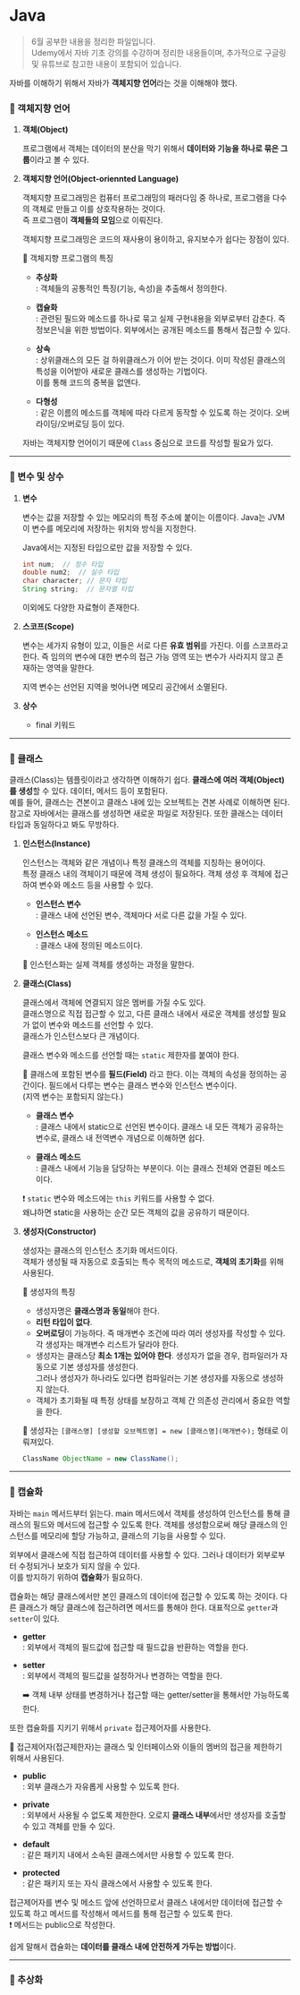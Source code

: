 # Java

> 6월 공부한 내용을 정리한 파일입니다.<br>
> Udemy에서 자바 기초 강의를 수강하며 정리한 내용들이며, 추가적으로 구글링 및 유튜브로 참고한 내용이 포함되어 있습니다.

자바를 이해하기 위해서 자바가 **객체지향 언어**라는 것을 이해해야 했다.

### 🔹 객체지향 언어

1. **객체(Object)**

   프로그램에서 객체는 데이터의 분산을 막기 위해서 **데이터와 기능을 하나로 묶은 그룹**이라고 볼 수 있다.

2. **객체지향 언어(Object-oriennted Language)**

   객체지향 프로그래밍은 컴퓨터 프로그래밍의 패러다임 중 하나로, 프로그램을 다수의 객체로 만들고 이를 상호작용하는 것이다.<br>
   즉 프로그램이 **객체들의 모임**으로 이뤄진다.

   객체지향 프로그래밍은 코드의 재사용이 용이하고, 유지보수가 쉽다는 장점이 있다.

   🔎 객체지향 프로그램의 특징

   - **추상화**<br>
     : 객체들의 공통적인 특징(기능, 속성)을 추출해서 정의한다.

   - **캡슐화**<br>
     : 관련된 필드와 메소드를 하나로 묶고 실제 구현내용을 외부로부터 감춘다. 즉 정보은닉을 위한 방법이다.
     외부에서는 공개된 메소드를 통해서 접근할 수 있다.

   - **상속**<br>
     : 상위클래스의 모든 걸 하위클래스가 이어 받는 것이다. 이미 작성된 클래스의 특성을 이어받아 새로운 클래스를 생성하는 기법이다.<br>
     이를 통해 코드의 중복을 없앤다.

   - **다형성**<br>
     : 같은 이름의 메소드를 객체에 따라 다르게 동작할 수 있도록 하는 것이다. 오버라이딩/오버로딩 등이 있다.

   자바는 객체지향 언어이기 때문에 `Class` 중심으로 코드를 작성할 필요가 있다.

---

### 🔹 변수 및 상수

1. **변수**

    변수는 값을 저장할 수 있는 메모리의 특정 주소에 붙이는 이름이다. Java는 JVM이 변수를 메모리에 저장하는 위치와 방식을 지정한다.

    Java에서는 지정된 타입으로만 값을 저장할 수 있다.

    ```java
    int num;  // 정수 타입
    double num2;  // 실수 타입
    char character; // 문자 타입
    String string;  // 문자열 타입
    ```

    이외에도 다양한 자료형이 존재한다.

2. **스코프(Scope)**

   변수는 세가지 유형이 있고, 이들은 서로 다른 **유효 범위**를 가진다. 이를 스코프라고 한다. 즉 임의의 변수에 대한 변수의 접근 가능 영역 또는 변수가 사라지지 않고 존재하는 영역을 말한다.

   지역 변수는 선언된 지역을 벗어나면 메모리 공간에서 소멸된다.

3. **상수**

   - final 키워드

---

### 🔹 클래스

클래스(Class)는 템플릿이라고 생각하면 이해하기 쉽다. **클래스에 여러 객체(Object)를 생성**할 수 있다. 데이터, 메서드 등이 포함된다.<br>
예를 들어, 클래스는 견본이고 클래스 내에 있는 오브젝트는 견본 사례로 이해하면 된다.<br>
참고로 자바에서는 클래스를 생성하면 새로운 파일로 저장된다. 또한 클래스는 데이터 타입과 동일하다고 봐도 무방하다.

1. **인스턴스(Instance)**

   인스턴스는 객체와 같은 개념이나 특정 클래스의 객체를 지칭하는 용어이다.<br>
   특정 클래스 내의 객체이기 때문에 객체 생성이 필요하다. 객체 생성 후 객체에 접근하여 변수와 메소드 등을 사용할 수 있다.

   - **인스턴스 변수**<br>
     : 클래스 내에 선언된 변수, 객체마다 서로 다른 값을 가질 수 있다.

   - **인스턴스 메소드**<br>
     : 클래스 내에 정의된 메소드이다.

   🔎 인스턴스화는 실제 객체를 생성하는 과정을 말한다.

2. **클래스(Class)**

   클래스에서 객체에 연결되지 않은 멤버를 가질 수도 있다.<br>
   클래스명으로 직접 접근할 수 있고, 다른 클래스 내에서 새로운 객체를 생성할 필요가 없이 변수와 메소드를 선언할 수 있다.<br>
   클래스가 인스턴스보다 큰 개념이다.

   클래스 변수와 메소드를 선언할 때는 `static` 제한자를 붙여야 한다.

   🔎 클래스에 포함된 변수를 **필드(Field)** 라고 한다. 이는 객체의 속성을 정의하는 공간이다. 필드에서 다루는 변수는 클래스 변수와 인스턴스 변수이다.<br>
   (지역 변수는 포함되지 않는다.)

   - **클래스 변수**<br>
     : 클래스 내에서 static으로 선언된 변수이다. 클래스 내 모든 객체가 공유하는 변수로, 클래스 내 전역변수 개념으로 이해하면 쉽다.

   - **클래스 메소드**<br>
     : 클래스 내에서 기능을 담당하는 부분이다. 이는 클래스 전체와 연결된 메소드이다.

   ❗ `static` 변수와 메소드에는 `this` 키워드를 사용할 수 없다.<br>
   왜냐하면 static을 사용하는 순간 모든 객체의 값을 공유하기 때문이다.

3. **생성자(Constructor)**

   생성자는 클래스의 인스턴스 초기화 메서드이다.<br>
   객체가 생성될 때 자동으로 호출되는 특수 목적의 메소드로, **객체의 초기화**를 위해 사용된다.

   🔎 생성자의 특징

   - 생성자명은 **클래스명과 동일**해야 한다.
   - **리턴 타입이 없다**.
   - **오버로딩**이 가능하다. 즉 매개변수 조건에 따라 여러 생성자를 작성할 수 있다.<br>
     각 생성자는 매개변수 리스트가 달라야 한다.
   - 생성자는 클래스당 **최소 1개는 있어야 한다**. 생성자가 없을 경우, 컴파일러가 자동으로 기본 생성자를 생성한다.<br>
     그러나 생성자가 하나라도 있다면 컴파일러는 기본 생성자를 자동으로 생성하지 않는다.
   - 객체가 초기화될 때 특정 상태를 보장하고 객체 간 의존성 관리에서 중요한 역할을 한다.

   🔎 생성자는 `[클래스명] [생성할 오브젝트명] = new [클래스명](매개변수);` 형태로 이뤄져있다.

   ```java
   ClassName ObjectName = new ClassName();
   ```

---

### 🔹 캡슐화

자바는 `main` 메서드부터 읽는다. main 메서드에서 객체를 생성하여 인스턴스를 통해 클래스의 필드와 메서드에 접근할 수 있도록 한다.
객체를 생성함으로써 해당 클래스의 인스턴스를 메모리에 할당 가능하고, 클래스의 기능을 사용할 수 있다.

외부에서 클래스에 직접 접근하여 데이터를 사용할 수 있다. 그러나 데이터가 외부로부터 수정되거나 보호가 되지 않을 수 있다.<br>
이를 방지하기 위하여 **캡슐화**가 필요하다.

캡슐화는 해당 클래스에서만 본인 클래스의 데이터에 접근할 수 있도록 하는 것이다. 다른 클래스가 해당 클래스에 접근하려면 메서드를 통해야 한다. 대표적으로 `getter`과 `setter`이 있다.

- **getter**<br>
  : 외부에서 객체의 필드값에 접근할 때 필드값을 반환하는 역할을 한다.
- **setter**<br>
  : 외부에서 객체의 필드값을 설정하거나 변경하는 역할을 한다.

  ➡️ 객체 내부 상태를 변경하거나 접근할 때는 getter/setter을 통해서만 가능하도록 한다.

또한 캡슐화를 지키기 위해서 `private` 접근제어자를 사용한다.

📍 접근제어자(접근제한자)는 클래스 및 인터페이스와 이들의 멤버의 접근을 제한하기 위해서 사용된다.

- **public**<br>
  : 외부 클래스가 자유롭게 사용할 수 있도록 한다.

- **private**<br>
  : 외부에서 사용될 수 없도록 제한한다. 오로지 **클래스 내부**에서만 생성자를 호출할 수 있고 객체를 만들 수 있다.

- **default**<br>
  : 같은 패키지 내에서 소속된 클래스에서만 사용할 수 있도록 한다.

- **protected**<br>
  : 같은 패키지 또는 자식 클래스에서 사용할 수 있도록 한다.

접근제어자를 변수 및 메소드 앞에 선언하므로서 클래스 내에서만 데이터에 접근할 수 있도록 하고 메서드를 작성해서 메서드를 통해 접근할 수 있도록 한다.<br>
❗ 메서드는 public으로 작성한다.

쉽게 말해서 캡슐화는 **데이터를 클래스 내에 안전하게 가두는 방법**이다.

---

### 🔹 추상화
